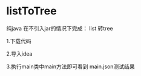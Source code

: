 # listToTree
纯java 在不引入jar的情况下完成：
list 转tree 


1.下载代码

2.导入idea

3.执行main类中main方法即可看到 main.json测试结果

